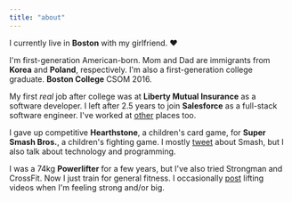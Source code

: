```yaml
---
title: "about"
---
```


I currently live in **Boston** with my girlfriend. ♥️

I'm first-generation American-born. Mom and Dad are immigrants from **Korea** and **Poland**, respectively. I'm also a first-generation college graduate. **Boston College** CSOM 2016.

My first *real* job after college was at **Liberty Mutual Insurance** as a software developer. I left after 2.5 years to join **Salesforce** as a full-stack software engineer. I've worked at [other](https://www.linkedin.com/in/jasonkovalski) places too.

I gave up competitive **Hearthstone**, a children's card game, for **Super Smash Bros.**, a children's fighting game. I mostly [tweet](https://twitter.com/grim_ssbu) about Smash, but I also talk about technology and programming.


I was a 74kg **Powerlifter** for a few years, but I've also tried Strongman and CrossFit. Now I just train for general fitness. I occasionally [post](https://www.instagram.com/jk1.618/) lifting videos when I'm feeling strong and/or big.